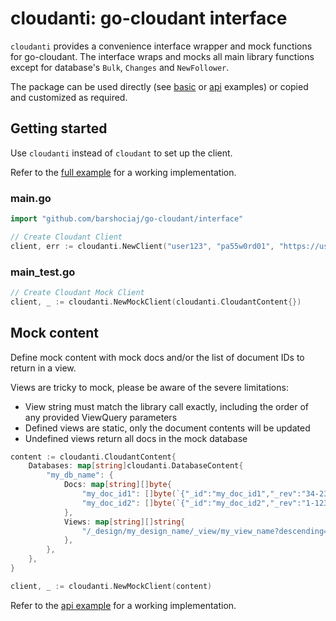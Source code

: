 # cloudanti: go-cloudant interface

`cloudanti` provides a convenience interface wrapper and mock functions for go-cloudant. The interface wraps and mocks all main library functions except for database's `Bulk`, `Changes` and `NewFollower`.

The package can be used directly (see [basic](../examples/basic-with-interface) or [api](../examples/api-with-interface) examples) or copied and customized as required. 

## Getting started

Use `cloudanti` instead of `cloudant` to set up the client.

Refer to the [full example](../examples/basic-with-interface) for a working implementation.

### main.go

```go
import "github.com/barshociaj/go-cloudant/interface"

// Create Cloudant Client
client, err := cloudanti.NewClient("user123", "pa55w0rd01", "https://user123.cloudant.com")
```

### main_test.go

```go
// Create Cloudant Mock Client
client, _ := cloudanti.NewMockClient(cloudanti.CloudantContent{})
```

## Mock content

Define mock content with mock docs and/or the list of document IDs to return in a view.

Views are tricky to mock, please be aware of the severe limitations:
- View string must match the library call exactly, including the order of any provided ViewQuery parameters
- Defined views are static, only the document contents will be updated
- Undefined views return all docs in the mock database

```go
content := cloudanti.CloudantContent{
    Databases: map[string]cloudanti.DatabaseContent{
        "my_db_name": {
            Docs: map[string][]byte{
                "my_doc_id1": []byte(`{"_id":"my_doc_id1","_rev":"34-23412341324","foo":"bar"}`),
                "my_doc_id2": []byte(`{"_id":"my_doc_id2","_rev":"1-12374912709","foo":"baz"}`),
            },
            Views: map[string][]string{
                "/_design/my_design_name/_view/my_view_name?descending=true": []string("my_doc_id2", "my_doc_id1"),
            },
        },
    },
}

client, _ := cloudanti.NewMockClient(content)
```

Refer to the [api example](../examples/api-with-interface/controller_test.go) for a working implementation.
